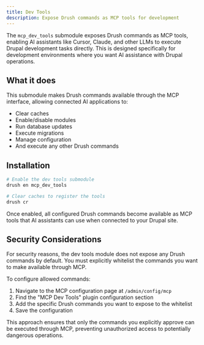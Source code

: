 ```yaml
---
title: Dev Tools
description: Expose Drush commands as MCP tools for development
---
```


The `mcp_dev_tools` submodule exposes Drush commands as MCP tools, enabling AI assistants like Cursor, Claude, and other LLMs to execute Drupal development tasks directly. This is designed specifically for development environments where you want AI assistance with Drupal operations.

## What it does

This submodule makes Drush commands available through the MCP interface, allowing connected AI applications to:
- Clear caches
- Enable/disable modules
- Run database updates
- Execute migrations
- Manage configuration
- And execute any other Drush commands

## Installation

```bash
# Enable the dev tools submodule
drush en mcp_dev_tools

# Clear caches to register the tools
drush cr
```

Once enabled, all configured Drush commands become available as MCP tools that AI assistants can use when connected to your Drupal site.

## Security Considerations

For security reasons, the dev tools module does not expose any Drush commands by default. You must explicitly whitelist the commands you want to make available through MCP.

To configure allowed commands:
1. Navigate to the MCP configuration page at `/admin/config/mcp`
2. Find the "MCP Dev Tools" plugin configuration section
3. Add the specific Drush commands you want to expose to the whitelist
4. Save the configuration

This approach ensures that only the commands you explicitly approve can be executed through MCP, preventing unauthorized access to potentially dangerous operations.